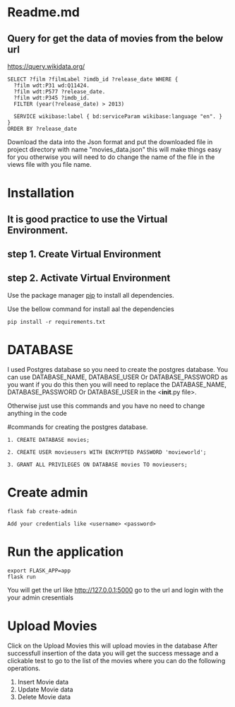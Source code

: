 # Readme.md

## Query for get the data of movies from the below url
<https://query.wikidata.org/>

```
SELECT ?film ?filmLabel ?imdb_id ?release_date WHERE {
  ?film wdt:P31 wd:Q11424.
  ?film wdt:P577 ?release_date.
  ?film wdt:P345 ?imdb_id.
  FILTER (year(?release_date) > 2013)
  
  SERVICE wikibase:label { bd:serviceParam wikibase:language "en". }
}
ORDER BY ?release_date

```
Download the data into the Json format and put the downloaded file in project directory with  name "movies_data.json"  this will make things easy for you otherwise you will need to do change the name of the file in the views file with you file name.


# Installation


## It is good practice to use the Virtual Environment.

## step 1. Create Virtual Environment

## step 2. Activate Virtual Environment

Use the package manager [pip](https://pip.pypa.io/en/stable/) to install all dependencies.

Use the bellow command for install aal the dependencies
```
pip install -r requirements.txt 
```

# DATABASE

I used Postgres database so you need to create the postgres database. You can use DATABASE_NAME, DATABASE_USER Or DATABASE_PASSWORD as you want if you do this then you will need to replace the DATABASE_NAME, DATABASE_PASSWORD Or DATABASE_USER in the <__init__.py file>.

Otherwise just use this commands and you have no need to change anything in the code

#commands for creating the postgres database.
```
1. CREATE DATABASE movies;

2. CREATE USER movieusers WITH ENCRYPTED PASSWORD 'movieworld';

3. GRANT ALL PRIVILEGES ON DATABASE movies TO movieusers;

```

# Create admin

```
flask fab create-admin

Add your credentials like <username> <password>
```

# Run the application

```
export FLASK_APP=app
flask run 

```
You will get the url like <http://127.0.0.1:5000> go to the url and login with the your admin cresentials

# Upload Movies

Click on the Upload Movies this will upload movies in the database
After successfull insertion of the data you will get the success message and a clickable test to go to the list of the movies where you can do the following operations.

1. Insert Movie data 
2. Update Movie data 
3. Delete Movie data 
